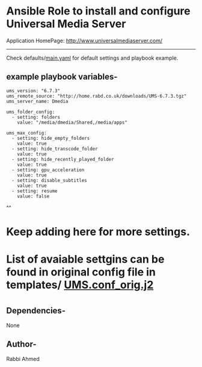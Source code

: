 Ansible Role to install and configure Universal Media Server 
=============================================================

Application HomePage: http://www.universalmediaserver.com/

--------------------------------------------------------

Check defaults/[main.yaml](defaults/main.yml) for default settings and playbook example.


example playbook variables-
--------------------------------------------------------
```
ums_version: "6.7.3"
ums_remote_source: "http://home.rabd.co.uk/downloads/UMS-6.7.3.tgz"
ums_server_name: Dmedia

ums_folder_config:
  - setting: folders
    value: "/media/dmedia/Shared,/media/apps"

ums_max_config:
  - setting: hide_empty_folders
    value: true
  - setting: hide_transcode_folder
    value: true
  - setting: hide_recently_played_folder
    value: true
  - setting: gpu_acceleration
    value: true
  - setting: disable_subtitles
    value: true
  - setting: resume
    value: false
```
^^
# Keep adding here for more settings.
# List of avaiable settgins can be found in original config file in templates/ [UMS.conf_orig.j2](templates/UMS.conf_orig.j2)

#

Dependencies-
--------------------------------------------------------
None

Author-
--------------------------------------------------------

Rabbi Ahmed

